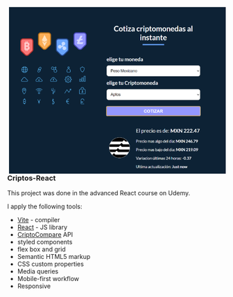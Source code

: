 <a href="https://criptos-react-vr8c.vercel.app/">
<img align="right" width="500" src="https://github.com/Dario2303/criptos-react/blob/main/screenshot_readme.png"/>
</a>
 
### Criptos-React

This project was done in the advanced React course on Udemy.

I apply the following tools: 

- [Vite](https://es.vitejs.dev/) - compiler
- [React](https://reactjs.org/) - JS library
- [CriptoCompare](https://min-api.cryptocompare.com/) API
- styled components
- flex box and grid
- Semantic HTML5 markup
- CSS custom properties
- Media queries
- Mobile-first workflow
- Responsive
